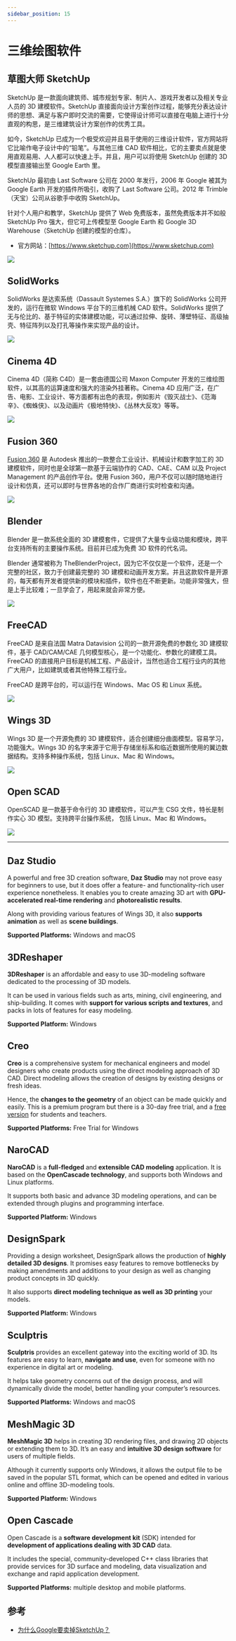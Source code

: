 ```yaml
---
sidebar_position: 15
---
```


# 三维绘图软件



## 草图大师 SketchUp

SketchUp 是一款面向建筑师、城市规划专家、制片人、游戏开发者以及相关专业人员的 3D 建模软件。SketchUp 直接面向设计方案创作过程，能够充分表达设计师的思想、满足与客户即时交流的需要，它使得设计师可以直接在电脑上进行十分直观的构思，是三维建筑设计方案创作的优秀工具。

如今，SketchUp 已成为一个极受欢迎并且易于使用的三维设计软件，官方网站将它比喻作电子设计中的“铅笔”。与其他三维 CAD 软件相比，它的主要卖点就是使用直观易用、人人都可以快速上手。并且，用户可以将使用 SketchUp 创建的 3D 模型直接输出至 Google Earth 里。

SketchUp 最初由 Last Software 公司在 2000 年发行，2006 年 Google 被其为 Google Earth 开发的插件所吸引，收购了 Last Software 公司。2012 年 Trimble（天宝）公司从谷歌手中收购 SketchUp。

针对个人用户和教学，SketchUp 提供了 Web 免费版本，虽然免费版本并不如般 SketchUp Pro 强大，但它可上传模型至 Google Earth 和 Google 3D Warehouse（SketchUp 创建的模型的仓库）。

- 官方网站：[https://www.sketchup.com](https://www.sketchup.com)

![](https://static.getiot.tech/sketchup-pro_01.png#center)

## SolidWorks

SolidWorks 是达索系统（Dassault Systemes S.A.）旗下的 SolidWorks 公司开发的，运行在微软 Windows 平台下的三维机械 CAD 软件。SolidWorks 提供了无与伦比的、基于特征的实体建模功能，可以通过拉伸、旋转、薄壁特征、高级抽壳、特征阵列以及打孔等操作来实现产品的设计。

![](https://static.getiot.tech/solidworks-screenshot.png#center)



## Cinema 4D

Cinema 4D（简称 C4D）是一套由德国公司 Maxon Computer 开发的三维绘图软件，以其高的运算速度和强大的渲染外挂著称。Cinema 4D 应用广泛，在广告、电影、工业设计、等方面都有出色的表现，例如影片《毁灭战士》、《范海辛》、《蜘蛛侠》、以及动画片《极地特快》、《丛林大反攻》等等。

![](https://static.getiot.tech/Cinema4D-screenshot.png#center)



## Fusion 360

[Fusion 360](/fusion360/fusion360-intro) 是 Autodesk 推出的一款整合工业设计、机械设计和数字加工的 3D 建模软件，同时也是全球第一款基于云端协作的 CAD、CAE、CAM 以及 Project Management 的产品创作平台。使用 Fusion 360，用户不仅可以随时随地进行设计和仿真，还可以即时与世界各地的合作厂商进行实时检查和沟通。

![](https://static.getiot.tech/Fusion360-screenshot.webp#center)



## Blender

Blender 是一款系统全面的 3D 建模套件，它提供了大量专业级功能和模块，跨平台支持所有的主要操作系统。目前并已成为免费 3D 软件的代名词。

Blender 通常被称为 TheBlenderProject，因为它不仅仅是一个软件，还是一个完整的社区，致力于创建最完整的 3D 建模和动画开发方案。并且这款软件是开源的，每天都有开发者提供新的模块和插件，软件也在不断更新。功能非常强大，但是上手比较难；一旦学会了，用起来就会非常方便。

![](https://static.getiot.tech/Blender-screenshot.jpg#center)



## FreeCAD

FreeCAD 是来自法国 Matra Datavision 公司的一款开源免费的参数化 3D 建模软件，基于 CAD/CAM/CAE 几何模型核心，是一个功能化、参数化的建模工具。FreeCAD 的直接用户目标是机械工程、产品设计，当然也适合工程行业内的其他广大用户，比如建筑或者其他特殊工程行业。

FreeCAD 是跨平台的，可以运行在 Windows、Mac OS 和 Linux 系统。

![](https://static.getiot.tech/Freecad016-screenshot.jpg#center)



## Wings 3D

Wings 3D 是一个开源免费的 3D 建模软件，适合创建细分曲面模型。容易学习，功能强大。Wings 3D 的名字来源于它用于存储坐标系和临近数据所使用的翼边数据结构。支持多种操作系统，包括 Linux、Mac 和 Windows。

![](https://static.getiot.tech/Wings3d-screenshot.jpg#center)



## Open SCAD

OpenSCAD 是一款基于命令行的 3D 建模软件，可以产生 CSG 文件，特长是制作实心 3D 模型。支持跨平台操作系统， 包括 Linux、Mac 和 Windows。

![](https://static.getiot.tech/OpenSCAD-screenshot.png#center)



---



## Daz Studio

A powerful and free 3D creation software, **Daz Studio** may not prove easy for beginners to use, but it does offer a feature- and functionality-rich user experience nonetheless. It enables you to create amazing 3D art with **GPU-accelerated real-time rendering** and **photorealistic results**.

Along with providing various features of Wings 3D, it also **supports animation** as well as **scene buildings**.

**Supported Platforms:** Windows and macOS



## 3DReshaper

**3DReshaper** is an affordable and easy to use 3D-modeling software dedicated to the processing of 3D models.

It can be used in various fields such as arts, mining, civil engineering, and ship-building. It comes with **support for various scripts and textures**, and packs in lots of features for easy modeling.

**Supported Platform:** Windows



## Creo

**Creo** is a comprehensive system for mechanical engineers and model designers who create products using the direct modeling approach of 3D CAD. Direct modeling allows the creation of designs by existing designs or fresh ideas.

Hence, the **changes to the geometry** of an object can be made quickly and easily. This is a premium program but there is a 30-day free trial, and a [free version](https://www.ptc.com/en/academic-program/academic-products/free-software) for students and teachers.

**Supported Platforms:** Free Trial for Windows



## NaroCAD

**NaroCAD** is a **full-fledged** and **extensible CAD modeling** application. It is based on the **OpenCascade technology**, and supports both Windows and Linux platforms.

It supports both basic and advance 3D modeling operations, and can be extended through plugins and programming interface.

**Supported Platform:** Windows



## DesignSpark

Providing a design worksheet, DesignSpark allows the production of **highly detailed 3D designs**. It promises easy features to remove bottlenecks by making amendments and additions to your design as well as changing product concepts in 3D quickly.

It also supports **direct modeling technique as well as 3D printing** your models.

**Supported Platform:** Windows



## Sculptris

**Sculptris** provides an excellent gateway into the exciting world of 3D. Its features are easy to learn, **navigate and use**, even for someone with no experience in digital art or modeling.

It helps take geometry concerns out of the design process, and will dynamically divide the model, better handling your computer’s resources.

**Supported Platforms:** Windows and macOS



## MeshMagic 3D

**MeshMagic 3D** helps in creating 3D rendering files, and drawing 2D objects or extending them to 3D. It’s an easy and **intuitive 3D design software** for users of multiple fields.

Although it currently supports only Windows, it allows the output file to be saved in the popular STL format, which can be opened and edited in various online and offline 3D-modeling tools.

**Supported Platform:** Windows



## Open Cascade

Open Cascade is a **software development kit** (SDK) intended for **development of applications dealing with 3D CAD** data.

It includes the special, community-developed C++ class libraries that provide services for 3D surface and modeling, data visualization and exchange and rapid application development.

**Supported Platforms:** multiple desktop and mobile platforms.







## 参考

- [为什么Google要卖掉SketchUp？](https://www.douban.com/note/586661523/)


